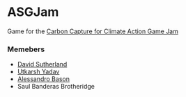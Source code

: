 # ASGJam
Game for the [Carbon Capture for Climate Action Game Jam](https://itch.io/jam/asgj-climate-change) 

### Memebers 
- [David Sutherland](https://github.com/1603405)
- [Utkarsh Yadav](https://github.com/utkarshyadav009) 
- [Alessandro Bason](https://github.com/alessandrobason) 
- Saul Banderas Brotheridge 

